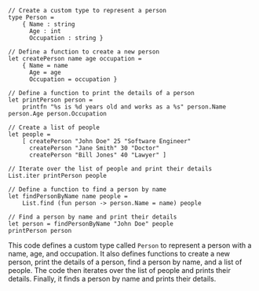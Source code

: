 ```f#
// Create a custom type to represent a person
type Person =
    { Name : string
      Age : int
      Occupation : string }

// Define a function to create a new person
let createPerson name age occupation =
    { Name = name
      Age = age
      Occupation = occupation }

// Define a function to print the details of a person
let printPerson person =
    printfn "%s is %d years old and works as a %s" person.Name person.Age person.Occupation

// Create a list of people
let people =
    [ createPerson "John Doe" 25 "Software Engineer"
      createPerson "Jane Smith" 30 "Doctor"
      createPerson "Bill Jones" 40 "Lawyer" ]

// Iterate over the list of people and print their details
List.iter printPerson people

// Define a function to find a person by name
let findPersonByName name people =
    List.find (fun person -> person.Name = name) people

// Find a person by name and print their details
let person = findPersonByName "John Doe" people
printPerson person
```

This code defines a custom type called `Person` to represent a person with a name, age, and occupation. It also defines functions to create a new person, print the details of a person, find a person by name, and a list of people. The code then iterates over the list of people and prints their details. Finally, it finds a person by name and prints their details.
